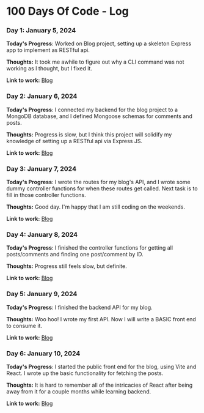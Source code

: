 # 100 Days Of Code - Log

### Day 1: January 5, 2024 

**Today's Progress**: Worked on Blog project, setting up a skeleton Express app to implement as RESTful api.

**Thoughts:** It took me awhile to figure out why a CLI command was not working as I thought, but I fixed it.

**Link to work:** [Blog](https://github.com/dp-beck/blog)

### Day 2: January 6, 2024 

**Today's Progress**: I connected my backend for the blog project to a MongoDB database, and I defined Mongoose schemas for comments and posts.

**Thoughts:** Progress is slow, but I think this project will solidify my knowledge of setting up a RESTful api via Express JS.

**Link to work:** [Blog](https://github.com/dp-beck/blog)

### Day 3: January 7, 2024 

**Today's Progress**: I wrote the routes for my blog's API, and I wrote some dummy controller functions for when these routes get called. Next task is to fill in those controller functions.

**Thoughts:** Good day. I'm happy that I am still coding on the weekends.

**Link to work:** [Blog](https://github.com/dp-beck/blog)

### Day 4: January 8, 2024 

**Today's Progress**: I finished the controller functions for getting all posts/comments and finding one post/comment by ID.

**Thoughts:** Progress still feels slow, but definite.

**Link to work:** [Blog](https://github.com/dp-beck/blog)

### Day 5: January 9, 2024 

**Today's Progress**: I finished the backend API for my blog.

**Thoughts:** Woo hoo! I wrote my first API. Now I will write a BASIC front end to consume it.

**Link to work:** [Blog](https://github.com/dp-beck/blog)

### Day 6: January 10, 2024 

**Today's Progress**: I started the public front end for the blog, using Vite and React. I wrote up the basic functionality for fetching the posts.

**Thoughts:** It is hard to remember all of the intricacies of React after being away from it for a couple months while learning backend.

**Link to work:** [Blog](https://github.com/dp-beck/blog-frontend-public)

